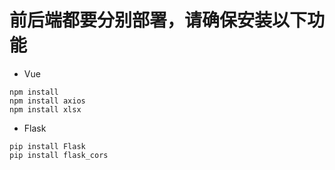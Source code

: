 # 前后端都要分别部署，请确保安装以下功能
- Vue
~~~
npm install
npm install axios
npm install xlsx
~~~

- Flask
~~~
pip install Flask
pip install flask_cors
~~~                

